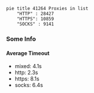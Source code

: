 
```mermaid
pie title 41264 Proxies in list
    "HTTP" : 28427
    "HTTPS": 10859
    "SOCKS" : 9141
```

### Some Info
#### Average Timeout

- mixed: 4.1s
- http: 2.3s
- https: 8.1s
- socks: 6.4s